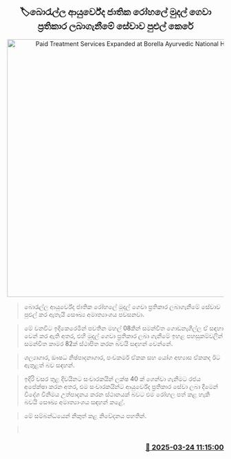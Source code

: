 <p align='center'><b><h2 align='center' title='Paid Treatment Services Expanded at Borella Ayurvedic National Hospital'>🏷බොරැල්ල ආයුර්වේද ජාතික රෝහලේ මුදල් ගෙවා ප්‍රතිකාර ලබාගැනීමේ සේවාව පුළුල් කෙරේ</h2></b></p>
<p align='center'><img src='https://helakuru.sgp1.cdn.digitaloceanspaces.com/esana/images/lib/borella-ayurweda.jpg' width='600' alt='Paid Treatment Services Expanded at Borella Ayurvedic National Hospital'></p>

> බොරැල්ල ආයුර්වේද ජාතික රෝහලේ මුදල් ගෙවා ප්‍රතිකාර ලබාගැනීමේ සේවාව පුළුල් කර ඇතැයි සෞඛ්‍ය අමාත්‍යාංශය පවසනවා.

> මේ වනවිට ඉදිකෙරෙමින් පවතින මහල් 08කින් සමන්විත ගොඩනැගිල්ල ඒ සඳහා වෙන් කර ඇති අතර, එහි මුදල් ගෙවා ප්‍රතිකාර ලබා ගැනීමේ ඉහළ පහසුකම්වලින් සමන්විත කාමර 82ක් ස්ථාපිත කරන බවයි සඳහන් වෙන්නේ.

> ශල්‍යාගාර, ඖෂධ නිෂ්පාදනාගාර, පංචකර්ම ඒකක සහ යෝග අභ්‍යාස ඒකකද ඊට ඇතුළත් බව සඳහන්.

> ඉදිරි වසර තුළ දිවයිනට සංචාරකයින් ලක්ෂ 40 ක් ගෙන්වා ගැනීමට රජය අපේක්ෂා කරන අතර, එම සංචාරකයින්ට ආයුර්වේද ප්‍රතිකාර සේවා ලබා දීමෙන් විදේශ විනිමය උත්පාදනය කරන ස්ථානයක් බවට එම රෝහල පත් කළ හැකි බවයි සෞඛ්‍ය අමාත්‍යාංශය සඳහන් කළේ.

> මේ සම්බන්ධයෙන් නිකුත් කළ නිවේදනය පහතින්. 

>  



<h3 align='right'><a href='https://www.helakuru.lk/esana/p/108583/'>📅 2025-03-24 11:15:00</a></h3>
